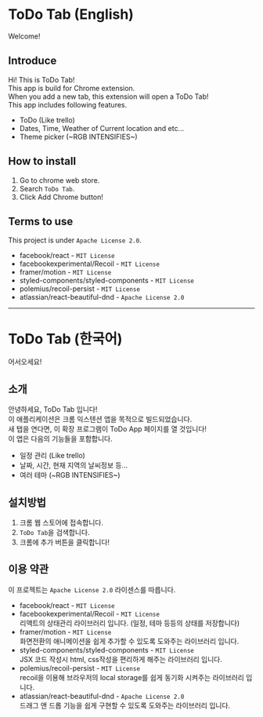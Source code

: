 # ToDo Tab (English)
Welcome!

## Introduce
Hi! This is ToDo Tab!\
This app is build for Chrome extension.\
When you add a new tab, this extension will open a ToDo Tab!\
This app includes following features.
- ToDo (Like trello)
- Dates, Time, Weather of Current location and etc...
- Theme picker (~RGB INTENSIFIES~)

## How to install
1. Go to chrome web store.
2. Search `ToDo Tab`.
3. Click Add Chrome button!

## Terms to use
This project is under `Apache License 2.0`.

- facebook/react - `MIT License`
- facebookexperimental/Recoil - `MIT License`
- framer/motion - `MIT License`
- styled-components/styled-components - `MIT License`
- polemius/recoil-persist - `MIT License`
- atlassian/react-beautiful-dnd - `Apache License 2.0`


---


# ToDo Tab (한국어)
어서오세요!

## 소개
안녕하세요, ToDo Tab 입니다!\
이 애플리케이션은 크롬 익스텐션 앱을 목적으로 빌드되었습니다.\
새 탭을 연다면, 이 확장 프로그램이 ToDo App 페이지를 열 것입니다!\
이 앱은 다음의 기능들을 포함합니다.
- 일정 관리 (Like trello)
- 날짜, 시간, 현재 지역의 날씨정보 등...
- 여러 테마 (~RGB INTENSIFIES~)

## 설치방법
1. 크롬 웹 스토어에 접속합니다.
2. `ToDo Tab`을 검색합니다.
3. 크롬에 추가 버튼을 클릭합니다!

## 이용 약관
이 프로젝트는 `Apache License 2.0` 라이센스를 따릅니다.

- facebook/react - `MIT License`
- facebookexperimental/Recoil - `MIT License`\
  리액트의 상태관리 라이브러리 입니다. (일정, 테마 등등의 상태를 저장합니다)
- framer/motion - `MIT License`\
  화면전환의 애니메이션을 쉽게 추가할 수 있도록 도와주는 라이브러리 입니다.
- styled-components/styled-components - `MIT License`\
  JSX 코드 작성시 html, css작성을 편리하게 해주는 라이브러리 입니다.
- polemius/recoil-persist - `MIT License`\
  recoil을 이용해 브라우저의 local storage를 쉽게 동기화 시켜주는 라이브러리 입니다.
- atlassian/react-beautiful-dnd - `Apache License 2.0`\
  드래그 앤 드롭 기능을 쉽게 구현할 수 있도록 도와주는 라이브러리 입니다.
